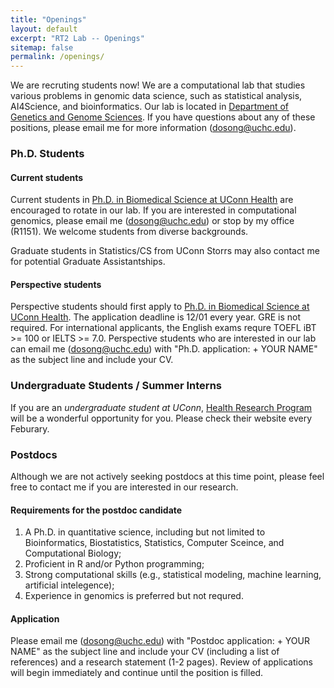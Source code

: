 ```yaml
---
title: "Openings"
layout: default
excerpt: "RT2 Lab -- Openings"
sitemap: false
permalink: /openings/
---
```

We are recruting students now! We are a computational lab that studies various problems in genomic data science, such as statistical analysis, AI4Science, and bioinformatics. Our lab is located in [Department of Genetics and Genome Sciences](https://health.uconn.edu/genetics/). If you have questions about any of these positions, please email me for more information (<dosong@uchc.edu>).

### Ph.D. Students
#### Current students
Current students in [Ph.D. in Biomedical Science at UConn Health](https://health.uconn.edu/graduate-school/academics/programs/ph-d-biomedical-science/) are encouraged to rotate in our lab. If you are interested in computational genomics, please email me (<dosong@uchc.edu>) or stop by my office (R1151). We welcome students from diverse backgrounds.

Graduate students in Statistics/CS from UConn Storrs may also contact me for potential Graduate Assistantships.

#### Perspective students
Perspective students should first apply to [Ph.D. in Biomedical Science at UConn Health](https://health.uconn.edu/graduate-school/academics/programs/ph-d-biomedical-science/). The application deadline is 12/01 every year. GRE is not required. For international applicants, the English exams requre TOEFL iBT >= 100 or IELTS >= 7.0. Perspective students who are interested in our lab can email me (<dosong@uchc.edu>) with "Ph.D. application: + YOUR NAME" as the subject line and include your CV.

### Undergraduate Students / Summer Interns
If you are an *undergraduate student at UConn*, [Health Research Program](https://ugradresearch.uconn.edu/hrp/) will be a wonderful opportunity for you. Please check their website every Feburary.

### Postdocs
Although we are not actively seeking postdocs at this time point, please feel free to contact me if you are interested in our research.

#### Requirements for the postdoc candidate
1. A Ph.D. in quantitative science, including but not limited to Bioinformatics, Biostatistics, Statistics, Computer Sceince, and Computational Biology;
2. Proficient in R and/or Python programming;
3. Strong computational skills (e.g., statistical modeling, machine learning, artificial intelegence);
4. Experience in genomics is preferred but not requred.

#### Application
Please email me (<dosong@uchc.edu>) with "Postdoc application: + YOUR NAME" as the subject line and include your CV (including a list of references) and a research statement (1-2 pages). Review of applications will begin immediately and continue until the position is filled.



<!---
### Undergraduate Students / Summer Interns
If you are an undergraduate student at UConn, [Health Research Program](https://ugradresearch.uconn.edu/hrp/) will be a wonderful opportunity for you. The application link for my lab is: [HRP SU25-28](https://ugradresearch.uconn.edu/hrp/hrpsu25-28/). The application deadline is **Monday, February 17, 2025**.
-->
